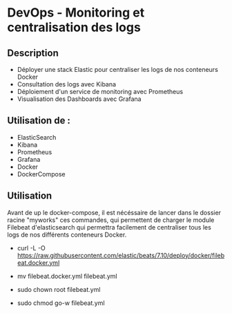 # DevOps - Monitoring et centralisation des logs

## Description

- Déployer une stack Elastic pour centraliser les logs de nos conteneurs Docker
- Consultation des logs avec Kibana
- Déploiement d'un service de monitoring avec Prometheus
- Visualisation des Dashboards avec Grafana

## Utilisation de :

- ElasticSearch
- Kibana
- Prometheus
- Grafana
- Docker
- DockerCompose

## Utilisation

Avant de up le docker-compose, il est nécéssaire de lancer dans le dossier racine "myworks" ces commandes, qui permettent de charger le module Filebeat d'elasticsearch qui permettra facilement de centraliser tous les logs de nos différents conteneurs Docker.

- curl -L -O https://raw.githubusercontent.com/elastic/beats/7.10/deploy/docker/filebeat.docker.yml

- mv filebeat.docker.yml filebeat.yml

- sudo chown root filebeat.yml

- sudo chmod go-w filebeat.yml

